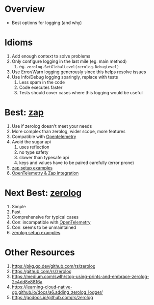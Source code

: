 # Overview
- Best options for logging (and why)


# Idioms
1. Add enough context to solve problems
1. Only configure logging in the last mile (eg. main method)
    1. eg. `zerolog.SetGlobalLevel(zerolog.DebugLevel)`
1. Use Error/Warn logging generously since this helps resolve issues
1. Use Info/Debug logging sparingly, replace with tests
    1. Less spam in the code
    1. Code executes faster
    1. Tests should cover cases where this logging would be useful


# Best: [zap](https://github.com/uber-go/zap)
1. Use if zerolog doesn't meet your needs
1. More complex than zerolog, wider scope, more features
1. Compatible with [Opentelemetry](TODO)
1. Avoid the sugar api
    1. uses reflection
    1. no type safety
    1. slower than typesafe api
    1. keys and values have to be paired carefully (error prone)
1. [zap setup examples](./logging.zap.md)
1. [OpenTelemetry & Zap integration](https://github.com/wcarmon/otzap)


# Next Best: [zerolog](https://github.com/rs/zerolog)
1. Simple
1. Fast
1. Comprehensive for typical cases
1. Con: incompatible with [OpenTelemetry](https://opentelemetry.io/)
1. Con: seems to be unmaintained
1. [zerolog setup examples](./logging.zerolog.md)


# Other Resources
1. https://pkg.go.dev/github.com/rs/zerolog
1. https://github.com/rs/zerolog
1. https://medium.com/swlh/stop-using-prints-and-embrace-zerolog-2c4dd8e8816a
1. https://learning-cloud-native-go.github.io/docs/a6.adding_zerolog_logger/
1. https://godocs.io/github.com/rs/zerolog
